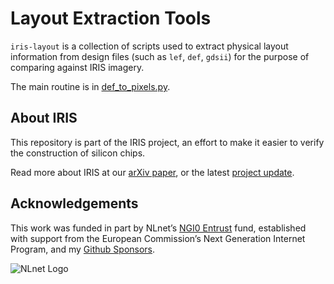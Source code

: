 # Layout Extraction Tools

`iris-layout` is a collection of scripts used to extract physical layout information from design files (such as `lef`, `def`, `gdsii`) for the purpose of comparing against IRIS imagery.

The main routine is in [def_to_pixels.py](def_to_pixels.py).

## About IRIS

This repository is part of the IRIS project, an effort to make it easier to verify the construction of silicon chips.

Read more about IRIS at our [arXiv paper](https://arxiv.org/abs/2303.07406), or the latest [project update](https://www.bunniestudios.com/blog/?p=6937).

## Acknowledgements

This work was funded in part by NLnet’s [NGI0 Entrust](https://nlnet.nl/entrust/) fund, established with support from the European Commission’s Next Generation Internet Program, and my [Github Sponsors](https://github.com/sponsors/bunnie/).

![NLnet Logo](https://bunniefoo.com/iris/2024/nlnet-logos.png)